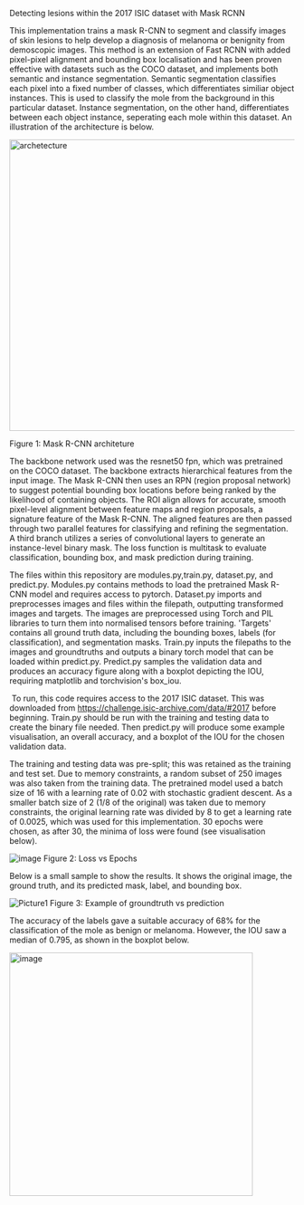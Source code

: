 Detecting lesions within the 2017 ISIC dataset with Mask RCNN 

This implementation trains a mask R-CNN to segment and classify images of skin lesions to help develop a diagnosis of melanoma or benignity from demoscopic images. This method is an extension of Fast RCNN with added pixel-pixel alignment and bounding box localisation and has been proven effective with datasets such as the COCO dataset, and implements both semantic and instance segmentation. Semantic segmentation classifies each pixel into a fixed number of classes, which differentiates similiar object instances. This is used to classify the mole from the background in this particular dataset. Instance segmentation, on the other hand, differentiates between each object instance, seperating each mole within this dataset. An illustration of the architecture is below.

<img width="515" alt="archetecture" src="https://github.com/Shreya-Personal/s4580286/assets/141000874/8a4876cf-1e1d-4f50-85f4-edd914125b68">

Figure 1: Mask R-CNN architeture

The backbone network used was the resnet50 fpn, which was pretrained on the COCO dataset. The backbone extracts hierarchical features from the input image. The Mask R-CNN then uses an RPN (region proposal network) to suggest potential bounding box locations before being ranked by the likelihood of containing objects. The ROI align allows for accurate, smooth pixel-level alignment between feature maps and region proposals, a signature feature of the Mask R-CNN. The aligned features are then passed through two parallel features for classifying and refining the segmentation. A third branch utilizes a series of convolutional layers to generate an instance-level binary mask. The loss function is multitask to evaluate classification, bounding box, and mask prediction during training.

The files within this repository are modules.py,train.py, dataset.py, and predict.py. Modules.py contains methods to load the pretrained Mask R-CNN model and requires access to pytorch. Dataset.py imports and preprocesses images and files within the filepath, outputting transformed images and targets. The images are preprocessed using Torch and PIL libraries to turn them into normalised tensors before training. 'Targets' contains all ground truth data, including the bounding boxes, labels (for classification), and segmentation masks. Train.py inputs the filepaths to the images and groundtruths and outputs a binary torch model that can be loaded within predict.py. Predict.py samples the validation data and produces an accuracy figure along with a boxplot depicting the IOU, requiring matplotlib and torchvision's box_iou.

 To run, this code requires access to the 2017 ISIC dataset. This was downloaded from https://challenge.isic-archive.com/data/#2017 before beginning. Train.py should be run with the training and testing data to create the binary file needed. Then predict.py will produce some example visualisation, an overall accuracy, and a boxplot of the IOU for the chosen validation data.

The training and testing data was pre-split; this was retained as the training and test set. Due to memory constraints, a random subset of 250 images was also taken from the training data. The pretrained model used a batch size of 16 with a learning rate of 0.02 with stochastic gradient descent. As a smaller batch size of 2 (1/8 of the original) was taken due to memory constraints, the original learning rate was divided by 8 to get a learning rate of 0.0025, which was used for this implementation. 30 epochs were chosen, as after 30, the minima of loss were found (see visualisation below).

![image](https://github.com/Shreya-Personal/s4580286/assets/141000874/49f39e6d-9331-4244-a868-10db38b4789a)
Figure 2: Loss vs Epochs

Below is a small sample to show the results. It shows the original image, the ground truth, and its predicted mask, label, and bounding box.

![Picture1](https://github.com/Shreya-Personal/s4580286/assets/141000874/300b9f7b-c371-4f8a-8503-448b091d21c8)
Figure 3: Example of groundtruth vs prediction

The accuracy of the labels gave a suitable accuracy of 68% for the classification of the mole as benign or melanoma. However, the IOU saw a median of 0.795, as shown in the boxplot below.

<img width="430" alt="image" src="https://github.com/Shreya-Personal/s4580286/assets/141000874/7b022975-caf4-440b-a93a-1029be9573af">




